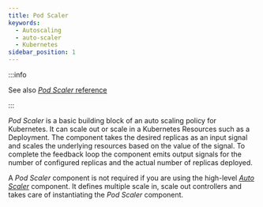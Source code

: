 ```yaml
---
title: Pod Scaler
keywords:
  - Autoscaling
  - auto-scaler
  - Kubernetes
sidebar_position: 1
---
```


:::info

See also [_Pod Scaler_ reference](/reference/policies/spec.md#pod-scaler)

:::

_Pod Scaler_ is a basic building block of an auto scaling policy for Kubernetes.
It can scale out or scale in a Kubernetes Resources such as a Deployment. The
component takes the desired replicas as an input signal and scales the
underlying resources based on the value of the signal. To complete the feedback
loop the component emits output signals for the number of configured replicas
and the actual number of replicas deployed.

A _Pod Scaler_ component is not required if you are using the high-level
[_Auto Scaler_](auto-scaler.md) component. It defines multiple scale in, scale
out controllers and takes care of instantiating the _Pod Scaler_ component.
